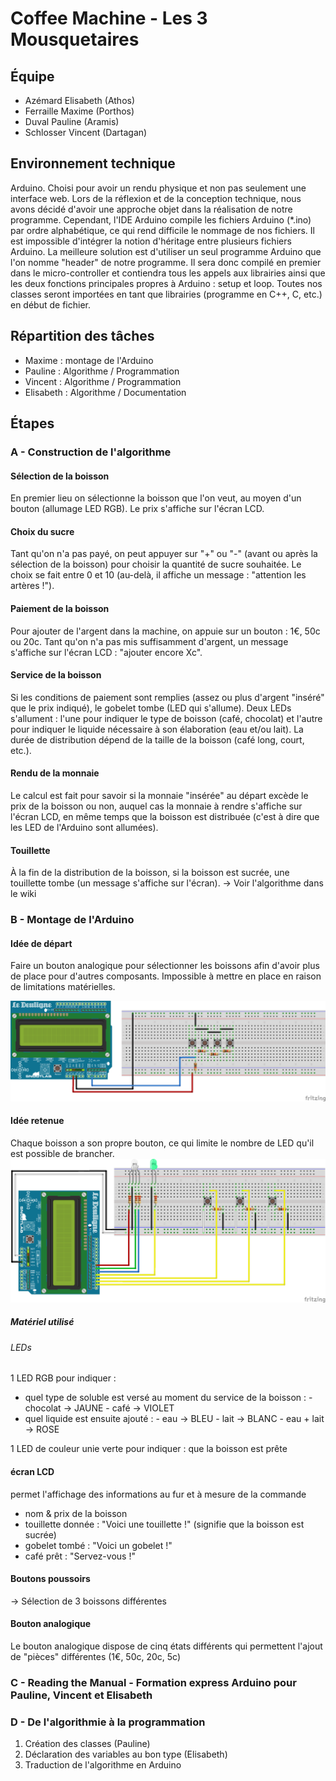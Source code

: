 # Coffee Machine - Les 3 Mousquetaires

## Équipe
- Azémard Elisabeth (Athos)
- Ferraille Maxime (Porthos)
- Duval Pauline (Aramis)
- Schlosser Vincent (Dartagan)

## Environnement technique
Arduino. Choisi pour avoir un rendu physique et non pas seulement une interface web.
Lors de la réflexion et de la conception technique, nous avons décidé d'avoir une approche objet dans la réalisation de notre programme. 
Cependant, l'IDE Arduino compile les fichiers Arduino (\*.ino) par ordre alphabétique, ce qui rend difficile le nommage de nos fichiers. Il est impossible d'intégrer la notion d'héritage entre plusieurs fichiers Arduino. La meilleure solution est d'utiliser un seul programme Arduino que l'on nomme "header" de notre programme. Il sera donc compilé en premier dans le micro-controller et contiendra tous les appels aux librairies ainsi que les deux fonctions principales propres à Arduino : setup et loop. Toutes nos classes seront importées en tant que librairies (programme en C++, C, etc.) en début de fichier. 

## Répartition des tâches
- Maxime : montage de l'Arduino
- Pauline : Algorithme / Programmation
- Vincent : Algorithme / Programmation
- Elisabeth : Algorithme / Documentation

## Étapes
### A - Construction de l'algorithme
#### Sélection de la boisson
En premier lieu on sélectionne la boisson que l'on veut, au moyen d'un bouton (allumage LED RGB). Le prix s'affiche sur l'écran LCD.

#### Choix du sucre
Tant qu'on n'a pas payé, on peut appuyer sur "+" ou "-" (avant ou après la sélection de la boisson) pour choisir la quantité de sucre souhaitée. Le choix se fait entre 0 et 10 (au-delà, il affiche un message : "attention les artères !").

#### Paiement de la boisson
Pour ajouter de l'argent dans la machine, on appuie sur un bouton : 1€, 50c ou 20c. Tant qu'on n'a pas mis suffisamment d'argent, un message s'affiche sur l'écran LCD : "ajouter encore Xc".

#### Service de la boisson
Si les conditions de paiement sont remplies (assez ou plus d'argent "inséré" que le prix indiqué), le gobelet tombe (LED qui s'allume). Deux LEDs s'allument : l'une pour indiquer le type de boisson (café, chocolat) et l'autre pour indiquer le liquide nécessaire à son élaboration (eau et/ou lait). La durée de distribution dépend de la taille de la boisson (café long, court, etc.).

#### Rendu de la monnaie
Le calcul est fait pour savoir si la monnaie "insérée" au départ excède le prix de la boisson ou non, auquel cas la monnaie à rendre s'affiche sur l'écran LCD, en même temps que la boisson est distribuée (c'est à dire que les LED de l'Arduino sont allumées).

#### Touillette
À la fin de la distribution de la boisson, si la boisson est sucrée, une touillette tombe (un message s'affiche sur l'écran).
-> Voir l'algorithme dans le wiki

### B - Montage de l'Arduino

#### Idée de départ
Faire un bouton analogique pour sélectionner les boissons afin d'avoir plus de place pour d'autres composants. Impossible à mettre en place en raison de limitations matérielles.

![schéma de l'idée de départ](./scheme_idea.png "Schéma de montage de l'idée de départ")

#### Idée retenue
Chaque boisson a son propre bouton, ce qui limite le nombre de LED qu'il est possible de brancher.
![schéma de l'idée mise en place](./scheme_definitive.png "Schéma de montage mis en place")

##### Matériel utilisé
###### LEDs
1 LED RGB pour indiquer :
- quel type de soluble est versé au moment du service de la boisson :
        - chocolat -> JAUNE
        - café -> VIOLET
- quel liquide est ensuite ajouté :
        - eau -> BLEU
        - lait -> BLANC
        - eau + lait -> ROSE

1 LED de couleur unie verte pour indiquer : que la boisson est prête

#### écran LCD 
permet l'affichage des informations au fur et à mesure de la commande
- nom & prix de la boisson
- touillette donnée : "Voici une touillette !" (signifie que la boisson est sucrée)
- gobelet tombé : "Voici un gobelet !"
- café prêt : "Servez-vous !"

#### Boutons poussoirs
-> Sélection de 3 boissons différentes

#### Bouton analogique
Le bouton analogique dispose de cinq états différents qui permettent l'ajout de "pièces" différentes (1€, 50c, 20c, 5c)

### C - Reading the Manual - Formation express Arduino pour Pauline, Vincent et Elisabeth

### D - De l'algorithmie à la programmation
1. Création des classes (Pauline)
2. Déclaration des variables au bon type (Elisabeth)
3. Traduction de l'algorithme en Arduino
